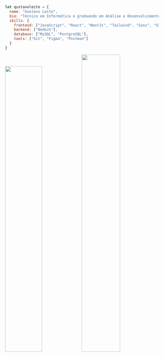```javascript
let qustavoleite = {
  name: "Gustavo Leite",
  bio: "Técnico em Informática e graduando em Análise e Desenvolvimento de Sistemas. Apaixonado por tecnologia, busco constantemente aprender e resolver problemas de forma eficiente para entregar soluções de qualidade.",
  skills: {
    frontend: ["JavaScript", "React", "NextJs", "Tailwind", "Sass", "UI/UX"],
    backend: ["NodeJs"],
    database: ["MySQL", "PostgreSQL"],
    tools: ["Git", "Figma", "Postman"]
  }
}
```
<img width="49%" src="https://github-readme-stats.vercel.app/api/top-langs?username=qustavoleite&show_icons=true&locale=en&layout=compact&theme=dark&hide_border=true"/> <img width="50%" src="https://github-readme-stats.vercel.app/api?username=qustavoleite&show_icons=true&theme=dark&hide_border=true"/>

<!--<a href = "mailto:"><img src="https://img.shields.io/badge/-Gmail-%23333?style=for-the-badge&logo=gmail&logoColor=white" target="_blank"></a> <a href="https://www.linkedin.com/in/qustavoleite/" target="_blank"><img src="https://img.shields.io/badge/-LinkedIn-%230077B5?style=for-the-badge&logo=linkedin&logoColor=white"></a>-->

